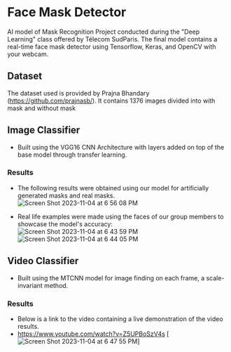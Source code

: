 # Face Mask Detector
AI model of Mask Recognition Project conducted during the "Deep Learning" class offered by Télecom SudParis. 
The final model contains a real-time face mask detector using Tensorflow, Keras, and OpenCV with your webcam.

## Dataset
The dataset used is provided by Prajna Bhandary (https://github.com/prajnasb/). It contains 1376 images divided into with mask and without mask

## Image Classifier
- Built using the VGG16 CNN Architecture with layers added on top of the base model through transfer learning.
  
### Results
- The following results were obtained using our model for artificially generated masks and real masks.
![Screen Shot 2023-11-04 at 6 56 08 PM](https://github.com/thaisstein/mask-detector/assets/52481495/8d833e0c-25bf-4736-9892-ee65a4462578)

- Real life examples were made using the faces of our group members to showcase the model's accuracy:
![Screen Shot 2023-11-04 at 6 43 59 PM](https://github.com/thaisstein/mask-detector/assets/52481495/2ece34da-ef1a-497c-9d6e-9320257f66b2)
![Screen Shot 2023-11-04 at 6 44 05 PM](https://github.com/thaisstein/mask-detector/assets/52481495/a6724c42-3fa8-4fae-95ba-38ddbe777a62)

## Video Classifier
- Built using the MTCNN model for image finding on each frame, a scale-invariant method.

### Results
- Below is a link to the video containing a live demonstration of the video results.
- https://www.youtube.com/watch?v=Z5UPBoSzV4s
[![Screen Shot 2023-11-04 at 6 47 55 PM](https://github.com/thaisstein/mask-detector/assets/52481495/9f92ac99-fde1-46cf-8ba6-597be5d8a996)]
